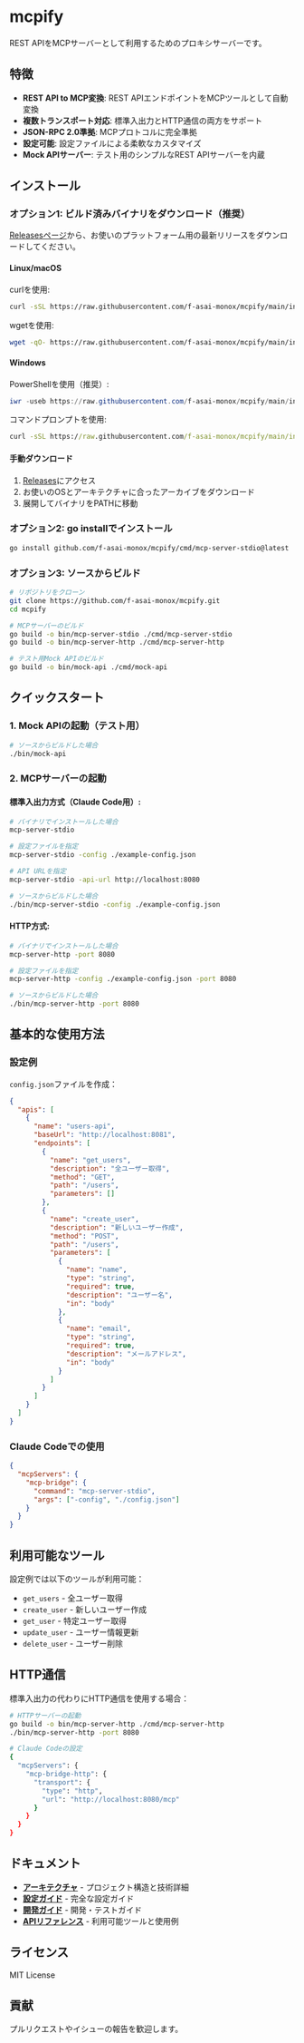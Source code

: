 # mcpify

REST APIをMCPサーバーとして利用するためのプロキシサーバーです。

## 特徴

- **REST API to MCP変換**: REST APIエンドポイントをMCPツールとして自動変換
- **複数トランスポート対応**: 標準入出力とHTTP通信の両方をサポート
- **JSON-RPC 2.0準拠**: MCPプロトコルに完全準拠
- **設定可能**: 設定ファイルによる柔軟なカスタマイズ
- **Mock APIサーバー**: テスト用のシンプルなREST APIサーバーを内蔵

## インストール

### オプション1: ビルド済みバイナリをダウンロード（推奨）

[Releasesページ](https://github.com/f-asai-monox/mcpify/releases)から、お使いのプラットフォーム用の最新リリースをダウンロードしてください。

#### Linux/macOS

curlを使用:
```bash
curl -sSL https://raw.githubusercontent.com/f-asai-monox/mcpify/main/install.sh | bash
```

wgetを使用:
```bash
wget -qO- https://raw.githubusercontent.com/f-asai-monox/mcpify/main/install.sh | bash
```

#### Windows

PowerShellを使用（推奨）:
```powershell
iwr -useb https://raw.githubusercontent.com/f-asai-monox/mcpify/main/install.ps1 | iex
```

コマンドプロンプトを使用:
```cmd
curl -sSL https://raw.githubusercontent.com/f-asai-monox/mcpify/main/install.bat -o install.bat && install.bat
```

#### 手動ダウンロード
1. [Releases](https://github.com/f-asai-monox/mcpify/releases)にアクセス
2. お使いのOSとアーキテクチャに合ったアーカイブをダウンロード
3. 展開してバイナリをPATHに移動

### オプション2: go installでインストール
```bash
go install github.com/f-asai-monox/mcpify/cmd/mcp-server-stdio@latest
```

### オプション3: ソースからビルド
```bash
# リポジトリをクローン
git clone https://github.com/f-asai-monox/mcpify.git
cd mcpify

# MCPサーバーのビルド
go build -o bin/mcp-server-stdio ./cmd/mcp-server-stdio
go build -o bin/mcp-server-http ./cmd/mcp-server-http

# テスト用Mock APIのビルド
go build -o bin/mock-api ./cmd/mock-api
```

## クイックスタート

### 1. Mock APIの起動（テスト用）
```bash
# ソースからビルドした場合
./bin/mock-api
```

### 2. MCPサーバーの起動

#### 標準入出力方式（Claude Code用）:
```bash
# バイナリでインストールした場合
mcp-server-stdio

# 設定ファイルを指定
mcp-server-stdio -config ./example-config.json

# API URLを指定
mcp-server-stdio -api-url http://localhost:8080

# ソースからビルドした場合
./bin/mcp-server-stdio -config ./example-config.json
```

#### HTTP方式:
```bash
# バイナリでインストールした場合
mcp-server-http -port 8080

# 設定ファイルを指定
mcp-server-http -config ./example-config.json -port 8080

# ソースからビルドした場合
./bin/mcp-server-http -port 8080
```

## 基本的な使用方法

### 設定例
`config.json`ファイルを作成：

```json
{
  "apis": [
    {
      "name": "users-api",
      "baseUrl": "http://localhost:8081",
      "endpoints": [
        {
          "name": "get_users",
          "description": "全ユーザー取得",
          "method": "GET",
          "path": "/users",
          "parameters": []
        },
        {
          "name": "create_user",
          "description": "新しいユーザー作成",
          "method": "POST",
          "path": "/users",
          "parameters": [
            {
              "name": "name",
              "type": "string",
              "required": true,
              "description": "ユーザー名",
              "in": "body"
            },
            {
              "name": "email",
              "type": "string",
              "required": true,
              "description": "メールアドレス",
              "in": "body"
            }
          ]
        }
      ]
    }
  ]
}
```

### Claude Codeでの使用
```json
{
  "mcpServers": {
    "mcp-bridge": {
      "command": "mcp-server-stdio",
      "args": ["-config", "./config.json"]
    }
  }
}
```

## 利用可能なツール

設定例では以下のツールが利用可能：
- `get_users` - 全ユーザー取得
- `create_user` - 新しいユーザー作成
- `get_user` - 特定ユーザー取得
- `update_user` - ユーザー情報更新
- `delete_user` - ユーザー削除

## HTTP通信

標準入出力の代わりにHTTP通信を使用する場合：

```bash
# HTTPサーバーの起動
go build -o bin/mcp-server-http ./cmd/mcp-server-http
./bin/mcp-server-http -port 8080

# Claude Codeの設定
{
  "mcpServers": {
    "mcp-bridge-http": {
      "transport": {
        "type": "http",
        "url": "http://localhost:8080/mcp"
      }
    }
  }
}
```

## ドキュメント

- **[アーキテクチャ](docs/ARCHITECTURE.md)** - プロジェクト構造と技術詳細
- **[設定ガイド](docs/CONFIGURATION.md)** - 完全な設定ガイド
- **[開発ガイド](docs/DEVELOPMENT.md)** - 開発・テストガイド
- **[APIリファレンス](docs/API-REFERENCE.md)** - 利用可能ツールと使用例

## ライセンス

MIT License

## 貢献

プルリクエストやイシューの報告を歓迎します。